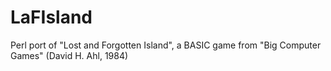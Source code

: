 # LaFIsland
Perl port of "Lost and Forgotten Island", a BASIC game from "Big Computer Games" (David H. Ahl, 1984)
